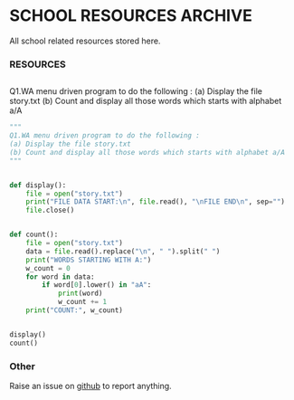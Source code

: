 # SCHOOL RESOURCES ARCHIVE

All school related resources stored here.

### RESOURCES

## 
Q1.WA menu driven program to do the following :
(a)	Display the file story.txt
(b)	Count and display all those words which starts with alphabet a/A

```python
"""
Q1.WA menu driven program to do the following :
(a)	Display the file story.txt
(b)	Count and display all those words which starts with alphabet a/A
"""


def display():
    file = open("story.txt")
    print("FILE DATA START:\n", file.read(), "\nFILE END\n", sep="")
    file.close()


def count():
    file = open("story.txt")
    data = file.read().replace("\n", " ").split(" ")
    print("WORDS STARTING WITH A:")
    w_count = 0
    for word in data:
        if word[0].lower() in "aA":
            print(word)
            w_count += 1
    print("COUNT:", w_count)


display()
count()

```


### Other
Raise an issue on [github](https://github.com/sujaldev/school) to report anything.